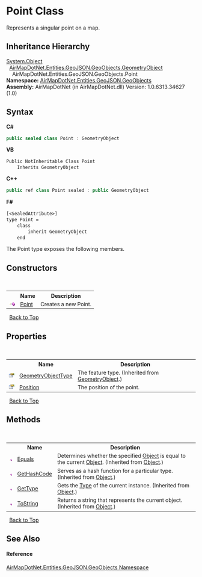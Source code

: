 # Point Class
 

Represents a singular point on a map.


## Inheritance Hierarchy
<a href="http://msdn2.microsoft.com/en-us/library/e5kfa45b" target="_blank">System.Object</a><br />&nbsp;&nbsp;<a href="6819a0a5-e25b-befd-47e6-62c271889862">AirMapDotNet.Entities.GeoJSON.GeoObjects.GeometryObject</a><br />&nbsp;&nbsp;&nbsp;&nbsp;AirMapDotNet.Entities.GeoJSON.GeoObjects.Point<br />
**Namespace:**&nbsp;<a href="53277a20-13b4-4ad7-12a4-b69a3037c159">AirMapDotNet.Entities.GeoJSON.GeoObjects</a><br />**Assembly:**&nbsp;AirMapDotNet (in AirMapDotNet.dll) Version: 1.0.6313.34627 (1.0)

## Syntax

**C#**<br />
``` C#
public sealed class Point : GeometryObject
```

**VB**<br />
``` VB
Public NotInheritable Class Point
	Inherits GeometryObject
```

**C++**<br />
``` C++
public ref class Point sealed : public GeometryObject
```

**F#**<br />
``` F#
[<SealedAttribute>]
type Point =  
    class
        inherit GeometryObject
    end
```

The Point type exposes the following members.


## Constructors
&nbsp;<table><tr><th></th><th>Name</th><th>Description</th></tr><tr><td>![Public method](media/pubmethod.gif "Public method")</td><td><a href="e6d3a369-2d01-5b35-7123-f606aadebd7d">Point</a></td><td>
Creates a new Point.</td></tr></table>&nbsp;
<a href="#point-class">Back to Top</a>

## Properties
&nbsp;<table><tr><th></th><th>Name</th><th>Description</th></tr><tr><td>![Public property](media/pubproperty.gif "Public property")</td><td><a href="02b650c8-1f38-39aa-f433-0f5f0b01c099">GeometryObjectType</a></td><td>
The feature type.
 (Inherited from <a href="6819a0a5-e25b-befd-47e6-62c271889862">GeometryObject</a>.)</td></tr><tr><td>![Public property](media/pubproperty.gif "Public property")</td><td><a href="7edb7ca8-675e-6b26-3d01-10181e869067">Position</a></td><td>
The position of the point.</td></tr></table>&nbsp;
<a href="#point-class">Back to Top</a>

## Methods
&nbsp;<table><tr><th></th><th>Name</th><th>Description</th></tr><tr><td>![Public method](media/pubmethod.gif "Public method")</td><td><a href="http://msdn2.microsoft.com/en-us/library/bsc2ak47" target="_blank">Equals</a></td><td>
Determines whether the specified <a href="http://msdn2.microsoft.com/en-us/library/e5kfa45b" target="_blank">Object</a> is equal to the current <a href="http://msdn2.microsoft.com/en-us/library/e5kfa45b" target="_blank">Object</a>.
 (Inherited from <a href="http://msdn2.microsoft.com/en-us/library/e5kfa45b" target="_blank">Object</a>.)</td></tr><tr><td>![Public method](media/pubmethod.gif "Public method")</td><td><a href="http://msdn2.microsoft.com/en-us/library/zdee4b3y" target="_blank">GetHashCode</a></td><td>
Serves as a hash function for a particular type.
 (Inherited from <a href="http://msdn2.microsoft.com/en-us/library/e5kfa45b" target="_blank">Object</a>.)</td></tr><tr><td>![Public method](media/pubmethod.gif "Public method")</td><td><a href="http://msdn2.microsoft.com/en-us/library/dfwy45w9" target="_blank">GetType</a></td><td>
Gets the <a href="http://msdn2.microsoft.com/en-us/library/42892f65" target="_blank">Type</a> of the current instance.
 (Inherited from <a href="http://msdn2.microsoft.com/en-us/library/e5kfa45b" target="_blank">Object</a>.)</td></tr><tr><td>![Public method](media/pubmethod.gif "Public method")</td><td><a href="http://msdn2.microsoft.com/en-us/library/7bxwbwt2" target="_blank">ToString</a></td><td>
Returns a string that represents the current object.
 (Inherited from <a href="http://msdn2.microsoft.com/en-us/library/e5kfa45b" target="_blank">Object</a>.)</td></tr></table>&nbsp;
<a href="#point-class">Back to Top</a>

## See Also


#### Reference
<a href="53277a20-13b4-4ad7-12a4-b69a3037c159">AirMapDotNet.Entities.GeoJSON.GeoObjects Namespace</a><br />